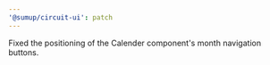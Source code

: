 ```yaml
---
'@sumup/circuit-ui': patch
---
```


Fixed the positioning of the Calender component's month navigation buttons.
